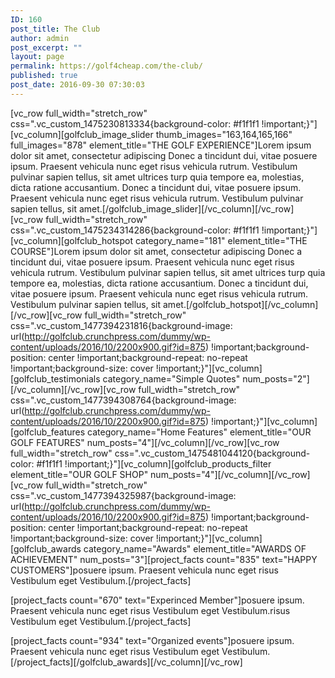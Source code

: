 ```yaml
---
ID: 160
post_title: The Club
author: admin
post_excerpt: ""
layout: page
permalink: https://golf4cheap.com/the-club/
published: true
post_date: 2016-09-30 07:30:03
---
```

[vc_row full_width="stretch_row" css=".vc_custom_1475230813334{background-color: #f1f1f1 !important;}"][vc_column][golfclub_image_slider thumb_images="163,164,165,166" full_images="878" element_title="THE GOLF EXPERIENCE"]Lorem ipsum dolor sit amet, consectetur adipiscing Donec a tincidunt dui, vitae posuere ipsum. Praesent vehicula nunc eget risus vehicula rutrum. Vestibulum pulvinar sapien tellus, sit amet ultrices turp quia tempore ea, molestias, dicta ratione accusantium. Donec a tincidunt dui, vitae posuere ipsum. Praesent vehicula nunc eget risus vehicula rutrum. Vestibulum pulvinar sapien tellus, sit amet.[/golfclub_image_slider][/vc_column][/vc_row][vc_row full_width="stretch_row" css=".vc_custom_1475234314286{background-color: #f1f1f1 !important;}"][vc_column][golfclub_hotspot category_name="181" element_title="THE COURSE"]Lorem ipsum dolor sit amet, consectetur adipiscing Donec a tincidunt dui, vitae posuere ipsum. Praesent vehicula nunc eget risus vehicula rutrum. Vestibulum pulvinar sapien tellus, sit amet ultrices turp quia tempore ea, molestias, dicta ratione accusantium. Donec a tincidunt dui, vitae posuere ipsum. Praesent vehicula nunc eget risus vehicula rutrum. Vestibulum pulvinar sapien tellus, sit amet.[/golfclub_hotspot][/vc_column][/vc_row][vc_row full_width="stretch_row" css=".vc_custom_1477394231816{background-image: url(http://golfclub.crunchpress.com/dummy/wp-content/uploads/2016/10/2200x900.gif?id=875) !important;background-position: center !important;background-repeat: no-repeat !important;background-size: cover !important;}"][vc_column][golfclub_testimonials category_name="Simple Quotes" num_posts="2"][/vc_column][/vc_row][vc_row full_width="stretch_row" css=".vc_custom_1477394308764{background-image: url(http://golfclub.crunchpress.com/dummy/wp-content/uploads/2016/10/2200x900.gif?id=875) !important;}"][vc_column][golfclub_features category_name="Home Features" element_title="OUR GOLF FEATURES" num_posts="4"][/vc_column][/vc_row][vc_row full_width="stretch_row" css=".vc_custom_1475481044120{background-color: #f1f1f1 !important;}"][vc_column][golfclub_products_filter element_title="OUR GOLF SHOP" num_posts="4"][/vc_column][/vc_row][vc_row full_width="stretch_row" css=".vc_custom_1477394325987{background-image: url(http://golfclub.crunchpress.com/dummy/wp-content/uploads/2016/10/2200x900.gif?id=875) !important;background-position: center !important;background-repeat: no-repeat !important;background-size: cover !important;}"][vc_column][golfclub_awards category_name="Awards" element_title="AWARDS OF ACHIEVEMENT" num_posts="3"][project_facts count="835" text="HAPPY CUSTOMERS"]posuere ipsum. Praesent vehicula nunc eget risus Vestibulum eget Vestibulum.[/project_facts]

[project_facts count="670" text="Experinced Member"]posuere ipsum. Praesent vehicula nunc eget risus Vestibulum eget Vestibulum.risus Vestibulum eget Vestibulum.[/project_facts]

[project_facts count="934" text="Organized events"]posuere ipsum. Praesent vehicula nunc eget risus Vestibulum eget Vestibulum.[/project_facts][/golfclub_awards][/vc_column][/vc_row]